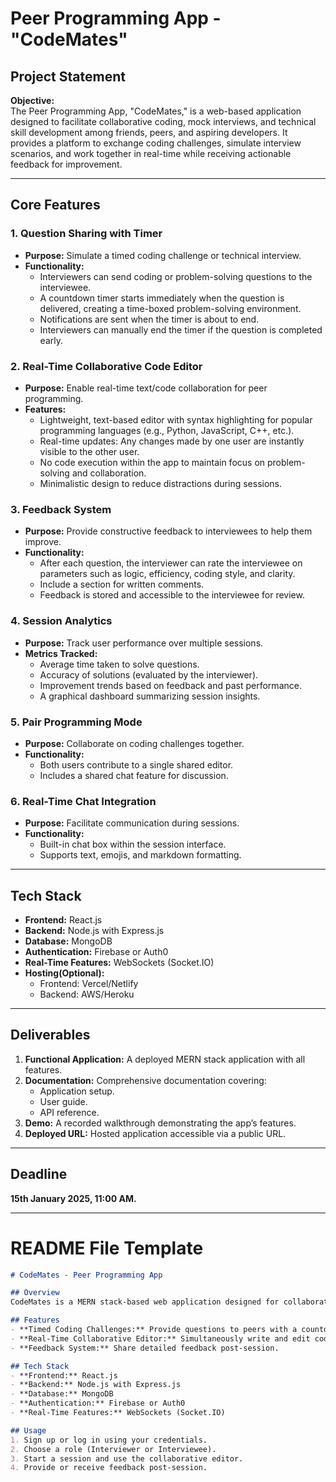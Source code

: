 # Peer Programming App - "CodeMates"

## **Project Statement**

**Objective:**  
The Peer Programming App, "CodeMates," is a web-based application designed to facilitate collaborative coding, mock interviews, and technical skill development among friends, peers, and aspiring developers. It provides a platform to exchange coding challenges, simulate interview scenarios, and work together in real-time while receiving actionable feedback for improvement.

---

## **Core Features**

### **1. Question Sharing with Timer**
- **Purpose:** Simulate a timed coding challenge or technical interview.
- **Functionality:**
  - Interviewers can send coding or problem-solving questions to the interviewee.
  - A countdown timer starts immediately when the question is delivered, creating a time-boxed problem-solving environment.
  - Notifications are sent when the timer is about to end.
  - Interviewers can manually end the timer if the question is completed early.

### **2. Real-Time Collaborative Code Editor**
- **Purpose:** Enable real-time text/code collaboration for peer programming.
- **Features:**
  - Lightweight, text-based editor with syntax highlighting for popular programming languages (e.g., Python, JavaScript, C++, etc.).
  - Real-time updates: Any changes made by one user are instantly visible to the other user.
  - No code execution within the app to maintain focus on problem-solving and collaboration.
  - Minimalistic design to reduce distractions during sessions.

### **3. Feedback System**
- **Purpose:** Provide constructive feedback to interviewees to help them improve.
- **Functionality:**
  - After each question, the interviewer can rate the interviewee on parameters such as logic, efficiency, coding style, and clarity.
  - Include a section for written comments.
  - Feedback is stored and accessible to the interviewee for review.

### **4. Session Analytics**
- **Purpose:** Track user performance over multiple sessions.
- **Metrics Tracked:**
  - Average time taken to solve questions.
  - Accuracy of solutions (evaluated by the interviewer).
  - Improvement trends based on feedback and past performance.
  - A graphical dashboard summarizing session insights.

### **5. Pair Programming Mode**
- **Purpose:** Collaborate on coding challenges together.
- **Functionality:**
  - Both users contribute to a single shared editor.
  - Includes a shared chat feature for discussion.

### **6. Real-Time Chat Integration**
- **Purpose:** Facilitate communication during sessions.
- **Functionality:**
  - Built-in chat box within the session interface.
  - Supports text, emojis, and markdown formatting.

---

## **Tech Stack**

- **Frontend:** React.js
- **Backend:** Node.js with Express.js
- **Database:** MongoDB
- **Authentication:** Firebase or Auth0
- **Real-Time Features:** WebSockets (Socket.IO)
- **Hosting(Optional):**
  - Frontend: Vercel/Netlify  
  - Backend: AWS/Heroku

---

## **Deliverables**

1. **Functional Application:** A deployed MERN stack application with all features.
2. **Documentation:** Comprehensive documentation covering:
   - Application setup.
   - User guide.
   - API reference.
3. **Demo:** A recorded walkthrough demonstrating the app’s features.
4. **Deployed URL:** Hosted application accessible via a public URL.

---

## **Deadline**

**15th January 2025, 11:00 AM.**

---

# README File Template

```markdown
# CodeMates - Peer Programming App

## Overview
CodeMates is a MERN stack-based web application designed for collaborative programming, mock interviews, and skill enhancement. It enables users to conduct timed coding challenges, collaborate in real-time, and share constructive feedback for improvement.

## Features
- **Timed Coding Challenges:** Provide questions to peers with a countdown timer.
- **Real-Time Collaborative Editor:** Simultaneously write and edit code with syntax highlighting.
- **Feedback System:** Share detailed feedback post-session.

## Tech Stack
- **Frontend:** React.js
- **Backend:** Node.js with Express.js
- **Database:** MongoDB
- **Authentication:** Firebase or Auth0
- **Real-Time Features:** WebSockets (Socket.IO)

## Usage
1. Sign up or log in using your credentials.
2. Choose a role (Interviewer or Interviewee).
3. Start a session and use the collaborative editor.
4. Provide or receive feedback post-session.